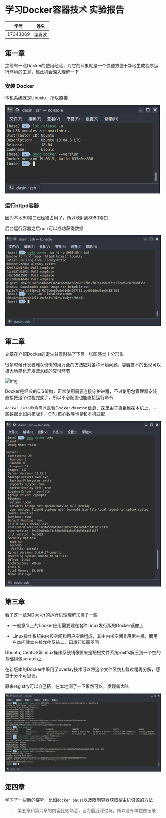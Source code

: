 # 学习Docker容器技术 实验报告

| 学号     | 姓名   |
| -------- | ------ |
| 17343069 | 梁赛波 |

## 第一章

之前有一点Docker的使用经验，对它的印象就是一个快速方便干净地生成程序运行环境的工具，趁此机会深入理解一下

### 安装 Docker

本机系统就是Ubuntu，所以直接

![image-20191214233653129](assets/image-20191214233653129.png)

### 运行httpd容器

因为本地80端口已经被占用了，所以映射到8080端口

后台运行容器之后`curl`可以成功获得数据

![image-20191214234202148](assets/image-20191214234202148.png)



## 第二章

文章在介绍Docker的诞生背景时贴了下面一张图感觉十分形象

很多时候开发者难以<del>也懒的</del>用万全的方法应对各种环境问题，容器技术的出现可以极大地简化开发流水线的交付环节

![img](http://mmbiz.qpic.cn/mmbiz_png/Hia4HVYXRicqEeM5mjUiaIq7PqdKT1lQicapQDmicDQ0P1fnS67sL81iaoJr2Tuk6uEI138nFIkOs3Eu1gnGXTic5GUFA/640?wx_fmt=png&tp=webp&wxfrom=5&wx_lazy=1&wx_co=1)



Docker是经典的C/S架构，正常使用需要连接守护进程，不过使用包管理器安装直接把这个过程完成了，所以不必配置也能直接运行命令

`docker info`命令可以查看Docker daemon信息，这里由于直接跑在本机上，一些数据比如内核版本，CPU核心数等也是和本机匹配

![image-20191214235422357](assets/image-20191214235422357.png)

## 第三章

看了这一章对Docker的运行机理理解加深了一些

+ 一般意义上的Docker应用需要建在各种Linux发行版的Docker镜像上

+ Linux操作系统由内核空间和用户空间组成，其中内核空间复用宿主机，而用户空间建立在根文件系统上，因发行版而不同

Ubuntu, CentOS等Linux操作系统镜像原来是把根文件系统rootfs解压到一个空的基础镜像scratch上

在新版本的Docker中采用了overlay技术可以将这个文件系统挂载过程再分解，感觉十分不可思议。

原来registry可以自己搭，在本地测了一下果然可以，发现新大陆

![image-20191215004123429](assets/image-20191215004123429.png)

## 第四章

学习了一些新的姿势，比如`docker pause`以及限制容器获取宿主机资源的方法

> 第五章和第六章的内容比较熟悉，因为最近踩过坑，所以没有单独做记录

